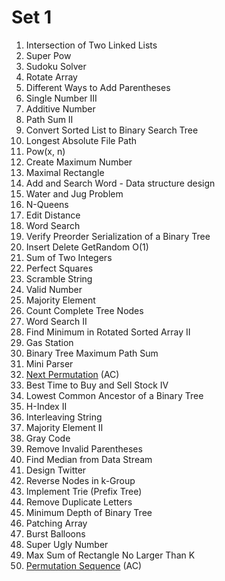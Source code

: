 # Set 1
1. Intersection of Two Linked Lists
2. Super Pow
3. Sudoku Solver
4. Rotate Array
5. Different Ways to Add Parentheses
6. Single Number III
7. Additive Number
8. Path Sum II
9. Convert Sorted List to Binary Search Tree
10. Longest Absolute File Path
11. Pow(x, n) 
12. Create Maximum Number
13. Maximal Rectangle
14. Add and Search Word - Data structure design
15. Water and Jug Problem
16. N-Queens
17. Edit Distance
18. Word Search
19. Verify Preorder Serialization of a Binary Tree
20. Insert Delete GetRandom O(1)
21. Sum of Two Integers
22. Perfect Squares
23. Scramble String
24. Valid Number
25. Majority Element
26. Count Complete Tree Nodes
27. Word Search II
28. Find Minimum in Rotated Sorted Array II
29. Gas Station
30. Binary Tree Maximum Path Sum
31. Mini Parser
32. [Next Permutation](https://leetcode.com/problems/next-permutation/) (AC)
33. Best Time to Buy and Sell Stock IV
34. Lowest Common Ancestor of a Binary Tree
35. H-Index II
36. Interleaving String
37. Majority Element II
38. Gray Code
39. Remove Invalid Parentheses
40. Find Median from Data Stream
41. Design Twitter
42. Reverse Nodes in k-Group
43. Implement Trie (Prefix Tree)
44. Remove Duplicate Letters
45. Minimum Depth of Binary Tree
46. Patching Array
47. Burst Balloons
48. Super Ugly Number
49. Max Sum of Rectangle No Larger Than K 
50. [Permutation Sequence](https://leetcode.com/problems/permutation-sequence/) (AC)
